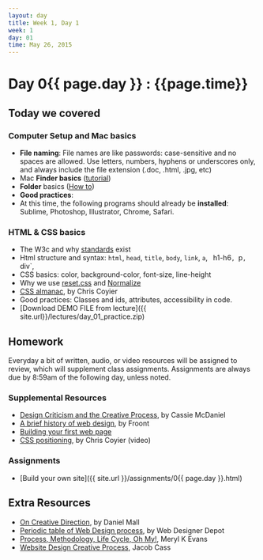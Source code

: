 ```yaml
---
layout: day
title: Week 1, Day 1
week: 1
day: 01
time: May 26, 2015
---
```


# Day 0{{ page.day }} : {{page.time}}


## Today we covered

### Computer Setup and Mac basics
* **File naming**: File names are like passwords: case-sensitive and no spaces are allowed. Use letters, numbers, hyphens or underscores only, and always include the file extension (.doc, .html, .jpg, etc)
* Mac **Finder basics** ([tutorial](http://support.apple.com/kb/VI209?viewlocale=en_US&locale=en_US))
* **Folder** basics ([How to](http://support.apple.com/kb/PH14224?viewlocale=en_US))
* **Good practices**:
* At this time, the following programs should already be **installed**: Sublime, Photoshop, Illustrator, Chrome, Safari.


### HTML & CSS basics
* The W3c and why [standards](http://www.w3.org/standards/faq#std) exist
* Html structure and syntax: `html`, `head`, `title`, `body`, `link`, `a`, ` `h1-h6`, `p`, `div`,
* CSS basics: color, background-color, font-size, line-height
* Why we use [reset.css](http://meyerweb.com/eric/tools/css/reset/) and [Normalize](https://necolas.github.io/normalize.css/)
* [CSS almanac](http://css-tricks.com/almanac/), by Chris Coyier
* Good practices: Classes and ids, attributes, accessibility in code.
* [Download DEMO FILE from lecture]({{ site.url}}/lectures/day_01_practice.zip)


<!--
### Computer Setup
* [Download iTerm](http://iterm2.com/)
* [Install Command Tile Tools (without xCode!: code-select —install)](http://osxdaily.com/2014/02/12/install-command-line-tools-mac-os-x/)
* [Install Oh My Zsh](https://github.com/robbyrussell/oh-my-zsh)
* [Install Homebrew](http://brew.sh/)
* [Generate SSH Keys in Github](https://help.github.com/articles/generating-ssh-keys/)
* [Install Sass](http://sass-lang.com/install)
* [Install Bourbon](http://bourbon.io/)
-->

<!-- ### Web Design overview and workflow
* What different web design processes look like
* [Nine pillars of successful web teams](http://webstyleguide.com/wsg3/1-process/3-web-teams.html), by Jesse James Garrett

### Feedback and critiquing
* Assessment review discussion
* How to give and take feedback and criticism
* Show Your Work, by Austin Kleon ![Show Your Work]({{ site.url }}/images/showyourwork.jpeg)

### Third party services
* Sign up for [Github Account](https://github.com/)
* Use your GH account to sign up for [CodePen](https://codepen.io/)
* [Using CodePen](http://css-tricks.com/video-screencasts/112-using-codepen/), by Chris Coyier (video)
 -->


## Homework
Everyday a bit of written, audio, or video resources will be assigned to review, which will supplement class assignments. Assignments are always due by 8:59am of the following day, unless noted.

### Supplemental Resources
* [Design Criticism and the Creative Process](http://alistapart.com/article/design-criticism-creative-process), by Cassie McDaniel
* [A brief history of web design](http://blog.froont.com/brief-history-of-web-design-for-designers/), by Froont
* [Building your first web page](http://learn.shayhowe.com/html-css/building-your-first-web-page/)
* [CSS positioning](http://css-tricks.com/video-screencasts/110-quick-overview-of-css-position-values/), by Chris Coyier (video)

### Assignments
* [Build your own site]({{ site.url }}/assignments/0{{ page.day }}.html)

## Extra Resources
* [On Creative Direction](http://danielmall.com/articles/on-creative-direction/), by Daniel Mall
* [Periodic table of Web Design process](http://www.webdesignerdepot.com/2014/09/the-periodic-table-of-web-design/), by Web Designer Depot
* [Process, Methodology, Life Cycle, Oh My!](http://alistapart.com/article/Process), Meryl K Evans
* [Website Design Creative Process](http://justcreative.com/2014/06/03/website-design-creative-process-workflow/), Jacob Cass
